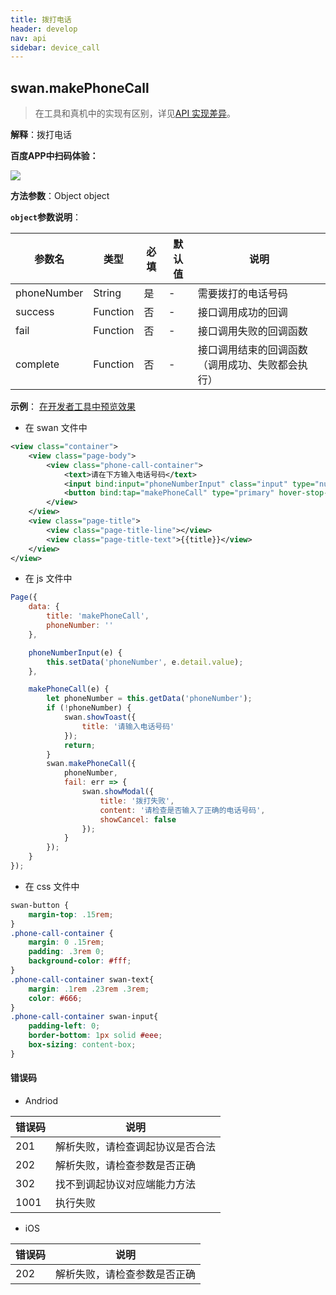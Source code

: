 ```yaml
---
title: 拨打电话
header: develop
nav: api
sidebar: device_call
---
```


## swan.makePhoneCall

> 在工具和真机中的实现有区别，详见[API 实现差异](https://smartprogram.baidu.com/docs/develop/devtools/diff/)。

**解释**：拨打电话

**百度APP中扫码体验：**

<img src="https://b.bdstatic.com/miniapp/assets/images/doc_demo/makePhoneCall.png"  class="demo-qrcode-image" />



**方法参数**：Object object

**`object`参数说明**：

|参数名 |类型  |必填 | 默认值 |说明|
|---- | ---- | ---- | ----|----|
|phoneNumber |String | 是  |-| 需要拨打的电话号码|
|success| Function  |  否  |-| 接口调用成功的回调|
|fail  |  Function  |  否 | -| 接口调用失败的回调函数|
|complete  |  Function |   否 |-|  接口调用结束的回调函数（调用成功、失败都会执行）|

**示例**：
<a href="swanide://fragment/20cc334d3f9433dd7e8cde22d37b5d8c1560169077444" title="在开发者工具中预览效果" target="_self">在开发者工具中预览效果</a>

* 在 swan 文件中

```xml
<view class="container">
    <view class="page-body">
        <view class="phone-call-container">
            <text>请在下方输入电话号码</text>
            <input bind:input="phoneNumberInput" class="input" type="number" placeholder="请输入电话号码"/>
            <button bind:tap="makePhoneCall" type="primary" hover-stop-propagation="true">拨打</button>
        </view>
    </view>
    <view class="page-title">
        <view class="page-title-line"></view>
        <view class="page-title-text">{{title}}</view>
    </view>
</view>
```

* 在 js 文件中

```js
Page({
    data: {
        title: 'makePhoneCall',
        phoneNumber: ''
    },

    phoneNumberInput(e) {
        this.setData('phoneNumber', e.detail.value);
    },

    makePhoneCall(e) {
        let phoneNumber = this.getData('phoneNumber');
        if (!phoneNumber) {
            swan.showToast({
                title: '请输入电话号码'
            });
            return;
        }
        swan.makePhoneCall({
            phoneNumber,
            fail: err => {
                swan.showModal({
                    title: '拨打失败',
                    content: '请检查是否输入了正确的电话号码',
                    showCancel: false
                });
            }
        });
    }
});
```

* 在 css 文件中

```css
swan-button {
    margin-top: .15rem;
}
.phone-call-container {
    margin: 0 .15rem;
    padding: .3rem 0;
    background-color: #fff;
}
.phone-call-container swan-text{
    margin: .1rem .23rem .3rem;
    color: #666;
}
.phone-call-container swan-input{
    padding-left: 0;
    border-bottom: 1px solid #eee;
    box-sizing: content-box;
}
``` 
 
#### 错误码

* Andriod

|错误码|说明|
|--|--|
|201|解析失败，请检查调起协议是否合法|
|202|解析失败，请检查参数是否正确|
|302|找不到调起协议对应端能力方法|
|1001|执行失败|

* iOS

|错误码|说明|
|--|--|
|202|解析失败，请检查参数是否正确      |